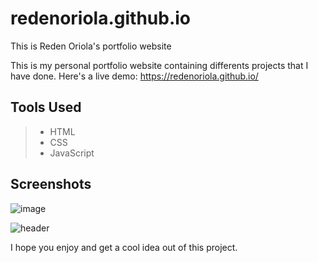 # redenoriola.github.io
This is Reden Oriola's portfolio website

This is my personal portfolio website containing differents projects that I have done.
Here's a live demo: https://redenoriola.github.io/

## Tools Used

> * HTML
> * CSS
> * JavaScript

## Screenshots

![image](https://www.dl.dropboxusercontent.com/s/xlvbum1sw51bwww/1.png)

![header](https://www.dl.dropboxusercontent.com/s/rcf5a73ss3jrnuz/2.png)

I hope you enjoy and get a cool idea out of this project.
